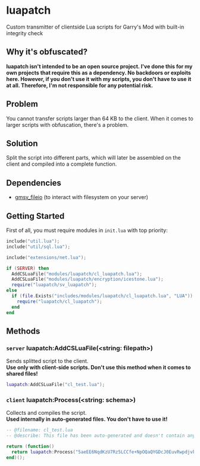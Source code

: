 # luapatch
Custom transmitter of clientside Lua scripts for Garry's Mod with built-in integrity check

## Why it's obfuscated?
**luapatch isn't intended to be an open source project. I've done this for my own projects that require this as a dependency. No backdoors or exploits here. However, if you don't use it with my scripts, you don't have to use it at all. Therefore, I'm not responsible for any potential risk.**

## Problem
You cannot transfer scripts larger than 64 KB to the client. When it comes to larger scripts with obfuscation, there's a problem.

## Solution
Split the script into different parts, which will later be assembled on the client and compiled into a complete function.

## Dependencies
* [gmsv_fileio](https://github.com/alexgrist/gmsv_fileio) (to interact with filesystem on your server)

## Getting Started
First of all, you must require modules in `init.lua` with top priority:
```lua
include("util.lua");
include("util/sql.lua");

include("extensions/net.lua");

if (SERVER) then
  AddCSLuaFile("modules/luapatch/cl_luapatch.lua");
  AddCSLuaFile("modules/luapatch/encryption/icestone.lua");
  require("luapatch/sv_luapatch");
else
  if (file.Exists("includes/modules/luapatch/cl_luapatch.lua", "LUA")) then
    require("luapatch/cl_luapatch");
  end
end
```

## Methods
### `server` luapatch:AddCSLuaFile(<string: filepath>)
Sends splitted script to the client.\
**Use only with client-side scripts. Don't use this method when it comes to shared files!**
```lua
luapatch:AddCSLuaFile("cl_test.lua");
```
### `client` luapatch:Process(<string: schema>)
Collects and compiles the script.\
**Used internally in auto-generated files. You don't have to use it!**
```lua
-- @filename: cl_test.lua
-- @describe: This file has been auto-generated and doesn't contain any sensitive data

return (function()
  return luapatch:Process("5aeEE6NqdKzU7Rz5LCCfe+NpOQaQYGDcJ0EuvRwpdjvkRb/dYNKLM/IahOXBPX/T8WCZhN0XnPptYGhfvY48+G/WbYVJGRbFd2s6Wkhc3XK4KZwVSqJKIPgYfcbuZn0xi8FyLzNNDDTG6IH96Bg5dLsjS/cYpS0R3vgFEwP9Fnk=");
end)();
```
